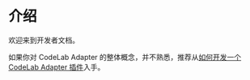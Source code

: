 # 介绍

欢迎来到开发者文档。


如果你对 CodeLab Adapter 的整体概念，并不熟悉，推荐从[如何开发一个 CodeLab Adapter 插件](https://wwj718.github.io/post/%E7%BC%96%E7%A8%8B/create-adapter-plugin/)入手。
